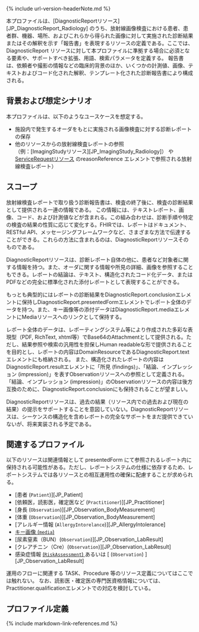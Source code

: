 {% include url-version-headerNote.md %}

本プロファイルは、[DiagnosticReportリソース][JP_DiagnosticReport_Radiology] のうち、放射線画像検査における患者、患者群、機器、場所、およびこれらから得られた画像に対して実施された診断結果またはその解釈を示す「報告書」を表現するリソースの定義である。ここでは、DiagnosticReport リソースに対して本プロファイルに準拠する場合に必須となる要素や、サポートすべき拡張、用語、検索パラメータを定義する。
報告書は、依頼者や撮影の情報などの臨床的背景のほか、いくつかの計測値、画像、テキストおよびコード化された解釈、テンプレート化された診断報告書により構成される。

## 背景および想定シナリオ

本プロファイルは、以下のようなユースケースを想定する。

- 施設内で発生するオーダをもとに実施される画像検査に対する診断レポートの保存
- 他のリソースからの放射線検査レポートの参照<br/>
（例：[ImagingStudyリソース][JP_ImagingStudy_Radiology]） や[ServiceRequestリソース](https://www.hl7.org/fhir/R4/servicerequest.html) のreasonReference エレメントで参照される放射線検査レポート）

## スコープ

放射線検査レポートで取り扱う診断報告書は、検査の終了後に、検査の診断結果として提供される一連の情報である。
この情報には、テキストレポート、画像、コード、および計測値などが含まれる。この組み合わせは、診断手順や特定の検査の結果の性質に応じて変化する。FHIRでは、レポートはドキュメント、RESTful API、メッセージングフレームワークなど、さまざまな方法で伝達することができる。これらの方法に含まれるのは、DiagnosticReportリソースそのものである。

DiagnosticReportリソースは、診断レポート自体の他に、患者など対象者に関する情報を持つ。また、オーダに関する情報や所見の詳細、画像を参照することもできる。レポートの結論は、テキスト、構造化されたコード化データ、またはPDFなどの完全に標準化された添付レポートとして表現することができる。

もっとも典型的にはレポートの診断結果をDiagnosticReport.conclusionエレメントに保持しDiagnosticReport.presentedFormエレメントでレポート全体のデータを持つ。また、キー画像等の添付データはDiagnosticReport.mediaエレメントにMediaリソースへのリンクとして保持する。

レポート全体のデータは、レポーティングシステム等により作成された多彩な表現型（PDF, RichText, xhtml等）でBase64のAttachmentとして提供される。ただし、結果参照や検索の汎用性を担保しHuman readableな形で提供されることを目的とし、レポートの内容はDomainResourceであるDiagnosticReport.textエレメントにも格納される。
また、構造化されたレポートの内容はDiagnosticReport.resultエレメントに「所見 (findings)」、「結論、インプレッション (impression)」を表すObservationリソースへの参照として定義される。「結論、インプレッション (impression)」のObservationリソースの内容は後方互換のために、DiagnosticReport.conclusionにも保持されることが望ましい。

DiagnosticReportリソースは、過去の結果（リソース内での過去および現在の結果）の提示をサポートすることを意図していない。DiagnosticReportリソースは、シーケンスの構造化を含めレポートの完全なサポートをまだ提供できていないが、将来実装される予定である。

## 関連するプロファイル

以下のリソースは関連情報として presentedForm にて参照されるレポート内に保持される可能性がある。ただし、レポートシステムの仕様に依存するため、レポートシステムでは各リソースとの相互運用性の確保に配慮することが求められる。

- [患者 (`Patient`)][JP_Patient]
- [依頼医，読影医，確定医など (`Practitioner`)][JP_Practitioner]
- [身長 (`Observation`)][JP_Observation_BodyMeasurement]
- [体重 (`Observation`)][JP_Observation_BodyMeasurement]
- [アレルギー情報 (`AllergyIntorelance`)][JP_AllergyIntolerance]
- [キー画像 (`media`)](http://www.hl7.org/fhir/R4/media.html)
- [尿素窒素（BUN）(`Observation`)][JP_Observation_LabResult]
- [クレアチニン（Cre）(`Observation`)][JP_Observation_LabResult]
- 感染症情報 [ (`RiskAssessment`) ](https://hl7.org/fhir/R4/riskassessment.html) あるいは [ (`Observation`) ][JP_Observation_LabResult]

運用のフローに関連する TASK、Procedure 等のリソース定義についてはここでは触れない。
なお、読影医・確定医の専門医資格情報については、Practitioner.qualificationエレメントでの対応を検討している。

## プロファイル定義


{% include markdown-link-references.md %}
